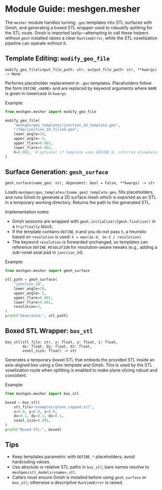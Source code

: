 # Module Guide: meshgen.mesher

The `mesher` module handles turning `.geo` templates into STL surfaces with Gmsh, and generating a boxed STL wrapper used to robustify splitting for the STL route. Gmsh is imported lazily—attempting to call these helpers without `gmsh` installed raises a clear `RuntimeError`, while the STL voxelization pipeline can operate without it.

## Template Editing: `modify_geo_file`

```
modify_geo_file(input_file_path: str, output_file_path: str, **kwargs) -> None
```

Performs placeholder replacement in `.geo` templates. Placeholders follow the form `DEFINE_<NAME>` and are replaced by keyword arguments where `NAME` is given in lowercase in `kwargs`.

Example:

```python
from meshgen.mesher import modify_geo_file

modify_geo_file(
    "meshgen/geo_templates/junction_2d_template.geo",
    "/tmp/junction_2d_filled.geo",
    lower_angle=10,
    upper_angle=-5,
    upper_flare=0.001,
    lower_flare=0.001,
    h=0.001,  # optional if template uses DEFINE_H; inferred elsewhere
)
```

## Surface Generation: `gmsh_surface`

```
gmsh_surface(name_geo: str, dependent: bool = False, **kwargs) -> str
```

Loads `meshgen/geo_templates/{name_geo}_template.geo`, fills placeholders, and runs Gmsh to generate a 2D surface mesh which is exported as an STL in a temporary working directory. Returns the path to the generated STL.

Implementation notes:
- Gmsh sessions are wrapped with `gmsh.initialize()`/`gmsh.finalize()` in a `try/finally` block.
- If the template contains `DEFINE_H` and you do not pass `h`, a heuristic based on `resolution` is used: `h ≈ max(1e-4, 1e-3 / resolution)`.
- The keyword `resolution` is forwarded unchanged, so templates can reference `DEFINE_RESOLUTION` for resolution-aware tweaks (e.g., adding a sub-voxel axial pad in `junction_2d`).

Example:

```python
from meshgen.mesher import gmsh_surface

stl_path = gmsh_surface(
    "junction_2d",
    lower_angle=10,
    upper_angle=-5,
    upper_flare=0.001,
    lower_flare=0.001,
    resolution=2,
)
print("Generated:", stl_path)
```

## Boxed STL Wrapper: `box_stl`

```
box_stl(stl_file: str, x: float, y: float, z: float,
        dx: float, dy: float, dz: float,
        voxel_size: float) -> str
```

Generates a temporary boxed STL that embeds the provided STL inside an axis-aligned box using a Geo template and Gmsh. This is used by the STL voxelization route when splitting is enabled to make plane slicing robust and consistent.

Example:

```python
from meshgen.mesher import box_stl

boxed = box_stl(
    stl_file="examples/glenn_capped.stl",
    x=0.0, y=0.0, z=0.0,
    dx=0.1, dy=0.1, dz=0.1,
    voxel_size=0.001,
)
print("Boxed STL:", boxed)
```

## Tips

- Keep templates parametric with `DEFINE_*` placeholders; avoid hardcoding values.
- Use absolute or relative STL paths in `box_stl`; bare names resolve to `meshgen/stl_models/<name>.stl`.
- Callers must ensure Gmsh is installed before using `gmsh_surface` or `box_stl`; otherwise a descriptive `RuntimeError` is raised.

